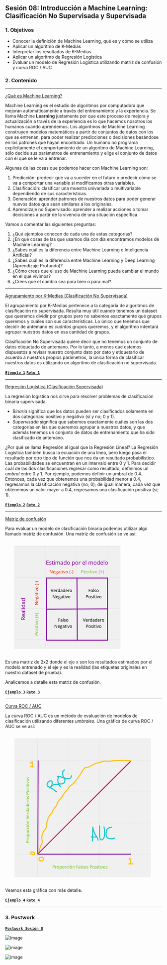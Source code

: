 
## Sesión 08: Introducción a Machine Learning: Clasificación No Supervisada y Supervisada

### 1. Objetivos

- Conocer la definición de Machine Learning, qué es y cómo se utiliza
- Aplicar un algoritmo de K-Medias
- Interpretar los resultados de K-Medias
- Aplicar un algoritmo de Regresión Logística
- Evaluar un modelo de Regresión Logística utilizando matriz de confusión y curva ROC / AUC

### 2. Contenido

---

<ins>¿Qué es Machine Learning?</ins>

Machine Learning es el estudio de algoritmos por computadora que mejoran automáticamente a través del entrenamiento y la experiencia. Se llama Machine **Learning** justamente por que este proceso de mejora y actualización a través de la experiencia es lo que hacemos nosotros los humanos cuando aprendemos. Los algoritmos de Machine Learning construyen modelos matemáticos a partir de conjuntos de datos con los que se entrenan, para poder realizar predicciones o decisiones basándose en los patrones que hayan encontrado. Un humano no programa explícitamente el comportamiento de un algoritmo de Machine Learning, sólo decide sus parámetros de entrenamiento y elige el conjunto de datos con el que se le va a entrenar.

Algunas de las cosas que podemos hacer con Machine Learning son:

1. Predicción: predecir qué va a suceder en el futuro o predecir cómo se va a comportar una variable si modificamos otras variables.
2. Clasificación: clasificar una muestra univariada o multivariable dependiendo de sus características.
3. Generación: aprender patrones de nuestros datos para poder generar nuevos datos que sean similares a los originales.
4. Aprendizaje no Supervisado: aprender a realizar acciones o tomar decisiones a partir de la vivencia de una situación específica.

Vamos a comentar las siguientes preguntas:

1. ¿Qué ejemplos conocen de cada una de estas categorías?
2. ¿En qué cosas de las que usamos día con día encontramos modelos de Machine Learning?
3. ¿Sabes cuál es la diferencia entre Machine Learning e Inteligencia Artificial?
4. ¿Sabes cuál es la diferencia entre Machine Learning y Deep Learning (Aprendizaje Profundo)?
5. ¿Cómo crees que el uso de Machine Learning pueda cambiar el mundo en el que vivimos?
6. ¿Crees que el cambio sea para bien o para mal?

> 

---

<ins>Agrupamiento por K-Medias (Clasificación No Supervisada)</ins>

El agrupamiento por K-Medias pertenece a la categoría de algoritmos de clasificación no supervisada. Resulta muy útil cuando tenemos un dataset que queremos dividir por grupos pero no sabemos exactamente qué grupos queremos y cuáles son sus características. Lo único que tenemos que decidir de antemano es *cuántos* grupos queremos, y el algoritmo intentará agrupar nuestros datos en esa cantidad de grupos.

Clasificación No Supervisada quiere decir que no tenemos un conjunto de datos etiquetado de antemano. Por lo tanto, a menos que estemos dispuestos a revisar nuestro conjunto dato por dato y etiquetarlo de acuerdo a nuestros propios parámetros, la única forma de clasificar nuestros datos es utilizando un algoritmo de clasificación no supervisada.

> 

[**`Ejemplo 1`**](Ejemplo-01/k_medias.ipynb)
[**`Reto 1`**](Reto-01/k_medias.ipynb)

---

<ins>Regresión Logística (Clasificación Supervisada)</ins>

La regresión logística nos sirve para resolver problemas de clasificación binaria supervisada.

- *Binaria* significa que los datos pueden ser clasificados solamente en dos categorías: positivo y negativo (sí y no; 0 y 1).
- *Supervisada* significa que sabemos exactamente cuáles son las dos categorías en las que queremos agrupar a nuestros datos, y que además tenemos un conjunto de datos de entrenamiento que ha sido clasificado de antemano.

¿Por qué se llama Regresión al igual que la Regresión Lineal? La Regresión Logística también busca la ecuación de una línea, pero luego pasa el resultado por otro tipo de función que nos da un resultado probabilístico. Las probabilidades se encuentran en un intervalo entre 0 y 1. Para decidir cuál de las dos clasificaciones regresar como resultado, definimos un *umbral* entre 0 y 1. Por ejemplo, podemos definir un umbral de 0.4. Entonces, cada vez que obtenemos una probabilidad menor a 0.4, regresamos la clasificación negativa (no; 0); de igual manera, cada vez que obtenemos un valor mayor a 0.4, regresamos una clasificación positiva (sí; 1).

> 

[**`Ejemplo 2`**](Ejemplo-02/regresion_logistica.ipynb)
[**`Reto 2`**](Reto-02/regresion_logistica.ipynb)

---

<ins>Matriz de confusión</ins>

Para evaluar un modelo de clasificación binaria podemos utilizar algo llamado matriz de confusión. Una matriz de confusión se ve así:

<div style="padding: 10px; margin: 20px"><img src='./Imgs/sesion_8-6.png'></div>

Es una matriz de 2x2 donde el eje x son los resultados estimados por el modelo entrenado y el eje y es la realidad (las etiquetas originales en nuestro dataset de prueba).

Analicemos a detalle esta matriz de confusión.

> 

[**`Ejemplo 3`**](Ejemplo-03/matriz_de_confusion.ipynb)
[**`Reto 3`**](Reto-03/matriz_de_confusion.ipynb)

---

<ins>Curva ROC / AUC</ins>

La curva ROC / AUC es un método de evaluación de modelos de clasificación utilizando diferentes *umbrales*. Una gráfica de curva ROC / AUC se ve así:

<div style="padding: 10px; margin: 20px"><img src='./Imgs/sesion_8-9.png'></div>

Veamos esta gráfica con más detalle.

> 

[**`Ejemplo 4`**](Ejemplo-04/curva_roc_auc.ipynb)
[**`Reto 4`**](Reto-04/curva_roc_auc.ipynb)

---

### 3. Postwork

[**`Postwork Sesión 8`**](Postwork/Readme.md)

![image](https://user-images.githubusercontent.com/78183885/124845480-6fc37d80-df5c-11eb-8942-739919f2cf8f.png)

![image](https://user-images.githubusercontent.com/78183885/124845488-72be6e00-df5c-11eb-83fd-e80bbb142d4e.png)

![image](https://user-images.githubusercontent.com/78183885/124845496-7651f500-df5c-11eb-87ec-cfc23b4d0161.png)




